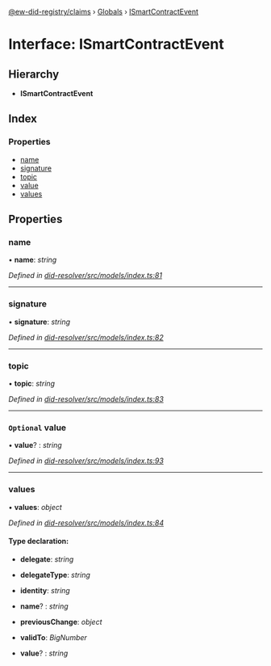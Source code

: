 [@ew-did-registry/claims](../README.md) › [Globals](../globals.md) › [ISmartContractEvent](ismartcontractevent.md)

# Interface: ISmartContractEvent

## Hierarchy

* **ISmartContractEvent**

## Index

### Properties

* [name](ismartcontractevent.md#name)
* [signature](ismartcontractevent.md#signature)
* [topic](ismartcontractevent.md#topic)
* [value](ismartcontractevent.md#optional-value)
* [values](ismartcontractevent.md#values)

## Properties

###  name

• **name**: *string*

*Defined in [did-resolver/src/models/index.ts:81](https://github.com/energywebfoundation/ew-did-registry/blob/84044eb/packages/did-resolver/src/models/index.ts#L81)*

___

###  signature

• **signature**: *string*

*Defined in [did-resolver/src/models/index.ts:82](https://github.com/energywebfoundation/ew-did-registry/blob/84044eb/packages/did-resolver/src/models/index.ts#L82)*

___

###  topic

• **topic**: *string*

*Defined in [did-resolver/src/models/index.ts:83](https://github.com/energywebfoundation/ew-did-registry/blob/84044eb/packages/did-resolver/src/models/index.ts#L83)*

___

### `Optional` value

• **value**? : *string*

*Defined in [did-resolver/src/models/index.ts:93](https://github.com/energywebfoundation/ew-did-registry/blob/84044eb/packages/did-resolver/src/models/index.ts#L93)*

___

###  values

• **values**: *object*

*Defined in [did-resolver/src/models/index.ts:84](https://github.com/energywebfoundation/ew-did-registry/blob/84044eb/packages/did-resolver/src/models/index.ts#L84)*

#### Type declaration:

* **delegate**: *string*

* **delegateType**: *string*

* **identity**: *string*

* **name**? : *string*

* **previousChange**: *object*

* **validTo**: *BigNumber*

* **value**? : *string*
